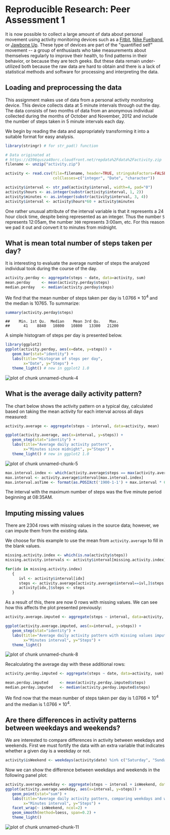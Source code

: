 # Reproducible Research: Peer Assessment 1

It is now possible to collect a large amount of data about personal
movement using activity monitoring devices such as a
[Fitbit](http://www.fitbit.com), [Nike
Fuelband](http://www.nike.com/us/en_us/c/nikeplus-fuelband), or
[Jawbone Up](https://jawbone.com/up). These type of devices are part of
the "quantified self" movement -- a group of enthusiasts who take
measurements about themselves regularly to improve their health, to
find patterns in their behavior, or because they are tech geeks. But
these data remain under-utilized both because the raw data are hard to
obtain and there is a lack of statistical methods and software for
processing and interpreting the data.

## Loading and preprocessing the data
This assignment makes use of data from a personal activity monitoring
device. This device collects data at 5 minute intervals through out the
day. The data consists of two months of data from an anonymous
individual collected during the months of October and November, 2012
and include the number of steps taken in 5 minute intervals each day.

We begin by reading the data and appropriately transforming it into a suitable
format for easy analysis.


```r
library(stringr) # for str_pad() function

# Data originated at
# https://d396qusza40orc.cloudfront.net/repdata%2Fdata%2Factivity.zip
filename <- unzip("activity.zip")

activity <- read.csv(file=filename, header=TRUE, stringsAsFactors=FALSE,
                     colClasses=c("integer", "Date", "character"))

activity$interval <- str_pad(activity$interval, width=4, pad="0")
activity$hours <- as.integer(substr(activity$interval, 1, 2))
activity$minutes <- as.integer(substr(activity$interval, 3, 4))
activity$interval <- activity$hours*60 + activity$minutes 
```

One rather unusual attribute of the interval variable is that it represents a
24 hour clock time, despite being represented as an integer. Thus the number 
`5` represents 12:05am, the number `300` represents 3:00am, etc. For this 
reason we pad it out and convert it to minutes from midnight.

## What is mean total number of steps taken per day?
It is interesting to evaluate the average number of steps the analyzed individual
took during the course of the day. 

```r
activity.perday <- aggregate(steps ~ date, data=activity, sum)
mean.perday     <- mean(activity.perday$steps)
median.perday   <- median(activity.perday$steps)
```
We find that the mean number of steps taken per day is 1.0766 &times; 10<sup>4</sup> and 
the median is 10765. To summarize:

```r
summary(activity.perday$steps)
```

```
##    Min. 1st Qu.  Median    Mean 3rd Qu.    Max. 
##      41    8840   10800   10800   13300   21200
```
A simple histogram of steps per day is presented below.


```r
library(ggplot2)
ggplot(activity.perday, aes(x=date, y=steps)) + 
   geom_bar(stat="identity") + 
   labs(title="Histogram of steps per day", 
        x="Date", y="Steps") + 
   theme_light() # new in ggplot2 1.0
```

![plot of chunk unnamed-chunk-4](./PA1_template_files/figure-html/unnamed-chunk-4.png) 


## What is the average daily activity pattern?
The chart below shows the activity pattern on a typical day, calculated based on taking the mean activity for each interval across all days measured:

```r
activity.average <- aggregate(steps ~ interval, data=activity, mean)

ggplot(activity.average, aes(x=interval, y=steps)) + 
   geom_step(stat="identity") + 
   labs(title="Average daily activity pattern", 
        x="Minutes since midnight", y="Steps") + 
   theme_light() # new in ggplot2 1.0
```

![plot of chunk unnamed-chunk-5](./PA1_template_files/figure-html/unnamed-chunk-5.png) 


```r
max.interval.index <- which(activity.average$steps == max(activity.average$steps))
max.interval <- activity.average$interval[max.interval.index]
max.interval.asTime <- format(as.POSIXct('1900-1-1') + max.interval * 60, '%I:%M%p')
```
The interval with the maximum number of steps was the five minute period beginning at 08:35AM.

## Imputing missing values
There are 2304 rows with missing values in the source data; however, we can impute them from the existing data. 

We choose for this example to use the mean from `activity.average` to fill in the blank values. 


```r
missing.activity.index <- which(is.na(activity$steps))
missing.activity.intervals <- activity$interval[missing.activity.index]

for(idx in missing.activity.index)
   {
      ivl <- activity$interval[idx]
      steps <- activity.average[activity.average$interval==ivl,]$steps
      activity[idx,]$steps <- steps
   }
```

As a result of this, there are now 0 rows with missing values. We can see how this affects the plot presented previously:

```r
activity.average.imputed <- aggregate(steps ~ interval, data=activity, mean)

ggplot(activity.average.imputed, aes(x=interval, y=steps)) + 
   geom_step(stat="identity") + 
   labs(title="Average daily activity pattern with missing values imputed from daily average", 
        x="Minutes interval", y="Steps") + 
   theme_light()
```

![plot of chunk unnamed-chunk-8](./PA1_template_files/figure-html/unnamed-chunk-8.png) 

Recalculating the average day with these additional rows:

```r
activity.perday.imputed <- aggregate(steps ~ date, data=activity, sum)

mean.perday.imputed     <- mean(activity.perday.imputed$steps)
median.perday.imputed   <- median(activity.perday.imputed$steps)
```
We find now that the mean number of steps taken per day is 1.0766 &times; 10<sup>4</sup> and the median is 
1.0766 &times; 10<sup>4</sup>.

## Are there differences in activity patterns between weekdays and weekends?
We are interested to compare differences in activity between weekdays and weekends. First we must fortify the data with an extra variable that indicates whether a given day is a weekday or not.

```r
activity$isWeekend <- weekdays(activity$date) %in% c("Saturday", "Sunday")
```

Now we can show the difference between weekdays and weekends in the following panel plot:

```r
activity.average.weekday <- aggregate(steps ~ interval + isWeekend, data=activity, mean)
ggplot(activity.average.weekday, aes(x=interval, y=steps)) + 
   geom_point(stat="sum") + 
   labs(title="Average daily activity pattern, comparing weekdays and weekends", 
        x="Minutes interval", y="Steps") + 
   facet_wrap(~ isWeekend, ncol=2) +
   geom_smooth(method=loess, span=0.2) +
   theme_light()
```

![plot of chunk unnamed-chunk-11](./PA1_template_files/figure-html/unnamed-chunk-11.png) 
